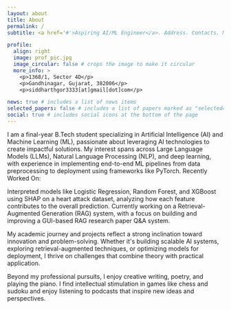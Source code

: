 ```yaml
---
layout: about
title: About
permalink: /
subtitle: <a href='#'>Aspiring AI/ML Engineer</a>. Address. Contacts. Motto. Etc.

profile:
  align: right
  image: prof_pic.jpg
  image_circular: false # crops the image to make it circular
  more_info: >
    <p>1368/1, Sector 4D</p>
    <p>Gandhinagar, Gujarat, 382006</p>
    <p>siddharthgor3333[at]gmail[dot]com</p>

news: true # includes a list of news items
selected_papers: false # includes a list of papers marked as "selected={true}"
social: true # includes social icons at the bottom of the page
---
```


I am a final-year B.Tech student specializing in Artificial Intelligence (AI) and Machine Learning (ML), passionate about leveraging AI technologies to create impactful solutions. My interest spans across Large Language Models (LLMs), Natural Language Processing (NLP), and deep learning, with experience in implementing end-to-end ML pipelines from data preprocessing to deployment using frameworks like PyTorch.
Recently Worked On:

Interpreted models like Logistic Regression, Random Forest, and XGBoost using SHAP on a heart attack dataset, analyzing how each feature contributes to the overall prediction.
Currently working on a Retrieval-Augmented Generation (RAG) system, with a focus on building and improving a GUI-based RAG research paper Q&A system.

My academic journey and projects reflect a strong inclination toward innovation and problem-solving. Whether it's building scalable AI systems, exploring retrieval-augmented techniques, or optimizing models for deployment, I thrive on challenges that combine theory with practical application.

Beyond my professional pursuits, I enjoy creative writing, poetry, and playing the piano. I find intellectual stimulation in games like chess and sudoku and enjoy listening to podcasts that inspire new ideas and perspectives.

